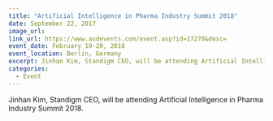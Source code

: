 ```yaml
---
title: "Artificial Intelligence in Pharma Industry Summit 2018"
date: September 22, 2017
image_url: 
link_url: https://www.asdevents.com/event.asp?id=17278&desc=
event_date: February 19-20, 2018
event_location: Berlin, Germany
excerpt: Jinhan Kim, Standigm CEO, will be attending Artificial Intelligence in Pharma Industry Summit 2018.
categories:
  - Event
---
```


Jinhan Kim, Standigm CEO, will be attending Artificial Intelligence in Pharma Industry Summit 2018.
